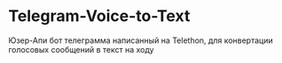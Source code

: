 # Telegram-Voice-to-Text
Юзер-Апи бот телеграмма написанный на Telethon, для конвертации голосовых сообщений в текст на ходу
